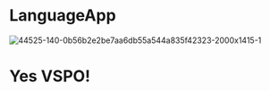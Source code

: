# LanguageApp
![44525-140-0b56b2e2be7aa6db55a544a835f42323-2000x1415-1](https://github.com/FruityLoopes/LanguageApp/assets/102665380/f01162aa-dcfe-464c-be04-d507611946c2)
# Yes VSPO!
